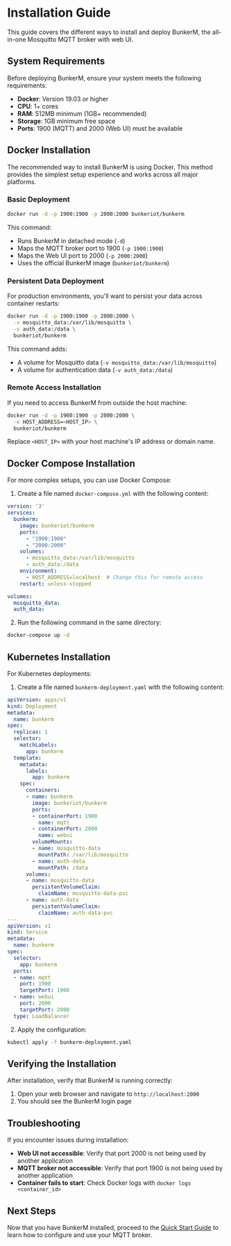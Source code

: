 # Installation Guide

This guide covers the different ways to install and deploy BunkerM, the all-in-one Mosquitto MQTT broker with web UI.

## System Requirements

Before deploying BunkerM, ensure your system meets the following requirements:

- **Docker**: Version 19.03 or higher
- **CPU**: 1+ cores
- **RAM**: 512MB minimum (1GB+ recommended)
- **Storage**: 1GB minimum free space
- **Ports**: 1900 (MQTT) and 2000 (Web UI) must be available

## Docker Installation

The recommended way to install BunkerM is using Docker. This method provides the simplest setup experience and works across all major platforms.

### Basic Deployment

```bash
docker run -d -p 1900:1900 -p 2000:2000 bunkeriot/bunkerm
```

This command:
- Runs BunkerM in detached mode (`-d`)
- Maps the MQTT broker port to 1900 (`-p 1900:1900`)
- Maps the Web UI port to 2000 (`-p 2000:2000`)
- Uses the official BunkerM image (`bunkeriot/bunkerm`)

### Persistent Data Deployment

For production environments, you'll want to persist your data across container restarts:

```bash
docker run -d -p 1900:1900 -p 2000:2000 \
  -v mosquitto_data:/var/lib/mosquitto \
  -v auth_data:/data \
  bunkeriot/bunkerm
```

This command adds:
- A volume for Mosquitto data (`-v mosquitto_data:/var/lib/mosquitto`)
- A volume for authentication data (`-v auth_data:/data`)

### Remote Access Installation

If you need to access BunkerM from outside the host machine:

```bash
docker run -d -p 1900:1900 -p 2000:2000 \
  -e HOST_ADDRESS=<HOST_IP> \
  bunkeriot/bunkerm
```

Replace `<HOST_IP>` with your host machine's IP address or domain name.

## Docker Compose Installation

For more complex setups, you can use Docker Compose:

1. Create a file named `docker-compose.yml` with the following content:

```yaml
version: '3'
services:
  bunkerm:
    image: bunkeriot/bunkerm
    ports:
      - "1900:1900"
      - "2000:2000"
    volumes:
      - mosquitto_data:/var/lib/mosquitto
      - auth_data:/data
    environment:
      - HOST_ADDRESS=localhost  # Change this for remote access
    restart: unless-stopped

volumes:
  mosquitto_data:
  auth_data:
```

2. Run the following command in the same directory:

```bash
docker-compose up -d
```

## Kubernetes Installation

For Kubernetes deployments:

1. Create a file named `bunkerm-deployment.yaml` with the following content:

```yaml
apiVersion: apps/v1
kind: Deployment
metadata:
  name: bunkerm
spec:
  replicas: 1
  selector:
    matchLabels:
      app: bunkerm
  template:
    metadata:
      labels:
        app: bunkerm
    spec:
      containers:
      - name: bunkerm
        image: bunkeriot/bunkerm
        ports:
        - containerPort: 1900
          name: mqtt
        - containerPort: 2000
          name: webui
        volumeMounts:
        - name: mosquitto-data
          mountPath: /var/lib/mosquitto
        - name: auth-data
          mountPath: /data
      volumes:
      - name: mosquitto-data
        persistentVolumeClaim:
          claimName: mosquitto-data-pvc
      - name: auth-data
        persistentVolumeClaim:
          claimName: auth-data-pvc
---
apiVersion: v1
kind: Service
metadata:
  name: bunkerm
spec:
  selector:
    app: bunkerm
  ports:
  - name: mqtt
    port: 1900
    targetPort: 1900
  - name: webui
    port: 2000
    targetPort: 2000
  type: LoadBalancer
```

2. Apply the configuration:

```bash
kubectl apply -f bunkerm-deployment.yaml
```

## Verifying the Installation

After installation, verify that BunkerM is running correctly:

1. Open your web browser and navigate to `http://localhost:2000`
2. You should see the BunkerM login page

## Troubleshooting

If you encounter issues during installation:

- **Web UI not accessible**: Verify that port 2000 is not being used by another application
- **MQTT broker not accessible**: Verify that port 1900 is not being used by another application
- **Container fails to start**: Check Docker logs with `docker logs <container_id>`

## Next Steps

Now that you have BunkerM installed, proceed to the [Quick Start Guide](quick-start.md) to learn how to configure and use your MQTT broker. 